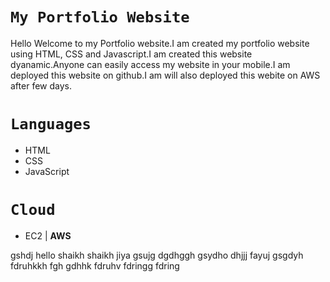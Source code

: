 # `My Portfolio Website`

Hello Welcome to my Portfolio website.I am created my portfolio website using HTML, CSS and Javascript.I am created this website dyanamic.Anyone can easily access my website in your mobile.I am deployed this website on github.I am will also deployed this webite on AWS after few days.

# `Languages`
- HTML
- CSS
- JavaScript

# `Cloud`
- EC2 | **AWS**

gshdj
hello
shaikh shaikh
jiya
gsujg dgdhggh
gsydho dhjjj
fayuj gsgdyh
fdruhkkh fgh gdhhk
fdruhv
fdringg
fdring
